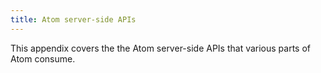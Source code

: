 ```yaml
---
title: Atom server-side APIs
---
```


This appendix covers the the Atom server-side APIs that various parts of Atom consume.
